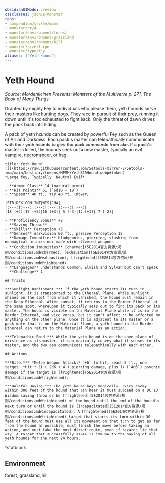 ```yaml
---
obsidianUIMode: preview
cssclasses: json5e-monster
tags:
- compendium/src/5e/mpmm
- monster/cr/4
- monster/environment/forest
- monster/environment/grassland
- monster/environment/hill
- monster/size/large
- monster/type/fey
aliases: ["Yeth Hound"]
---
```

# Yeth Hound
*Source: Mordenkainen Presents: Monsters of the Multiverse p. 271, The Book of Many Things*  

Granted by mighty Fey to individuals who please them, yeth hounds serve their masters like hunting dogs. They race in pursuit of their prey, running it down until it's too exhausted to fight back. Only the threat of dawn drives the pack back into hiding.

A pack of yeth hounds can be created by powerful Fey such as the Queen of Air and Darkness. Each pack's master can telepathically communicate with their yeth hounds to give the pack commands from afar. If a pack's master is killed, the hounds seek out a new master, typically an evil [vampire](5E2014官方资源/bestiary/undead/vampire.md), [necromancer](5E2014官方资源/bestiary/humanoid/necromancer-wizard-mpmm.md), or [hag](5E2014官方资源/bestiary/fey/green-hag.md).

```ad-statblock
title: Yeth Hound
![](https://raw.githubusercontent.com/5etools-mirror-2/5etools-img/main/bestiary/tokens/MPMM/Yeth%20Hound.webp#token)
*Large fey, Typically  Neutral Evil*

- **Armor Class** 14 (natural armor)
- **Hit Points** 51 (`6d10 + 18`)
- **Speed** 40 ft., fly 40 ft. (hover)

|STR|DEX|CON|INT|WIS|CHA|
|:---:|:---:|:---:|:---:|:---:|:---:|
|18 (+4)|17 (+3)|16 (+3)| 5 (-3)|12 (+1)| 7 (-2)|

- **Proficiency Bonus** +2
- **Saving Throws** ⏤
- **Skills** Perception +5
- **Senses** darkvision 60 ft., passive Perception 15
- **Damage Immunities** bludgeoning, piercing, slashing from nonmagical attacks not made with silvered weapons
- **Condition Immunities** [charmed](5E2014官方资源/规则/conditions.md#charmed), [exhaustion](5E2014官方资源/规则/conditions.md#exhaustion), [frightened](5E2014官方资源/规则/conditions.md#frightened)
- **Languages** understands Common, Elvish and Sylvan but can't speak
- **Challenge** 4

## Traits

***Sunlight Banishment.*** If the yeth hound starts its turn in sunlight, it is transported to the Ethereal Plane. While sunlight shines on the spot from which it vanished, the hound must remain in the Deep Ethereal. After sunset, it returns to the Border Ethereal at the same spot, whereupon it typically sets out to find its pack or its master. The hound is visible on the Material Plane while it is in the Border Ethereal, and vice versa, but it can't affect or be affected by anything on the other plane. Once it is adjacent to its master or a pack mate that is on the Material Plane, a yeth hound in the Border Ethereal can return to the Material Plane as an action.

***Telepathic Bond.*** While the yeth hound is on the same plane of existence as its master, it can magically convey what it senses to its master, and the two can communicate telepathically with each other.

## Actions

***Bite.*** *Melee Weapon Attack:* `+6` to hit, reach 5 ft., one target. *Hit:* 11 (`2d6 + 4`) piercing damage, plus 14 (`4d6`) psychic damage if the target is [frightened](5E2014官方资源/规则/conditions.md#frightened).

***Baleful Baying.*** The yeth hound bays magically. Every enemy within 300 feet of the hound that can hear it must succeed on a DC 13 Wisdom saving throw or be [frightened](5E2014官方资源/规则/conditions.md#frightened) of the hound until the end of the hound's next turn or until the hound is [incapacitated](5E2014官方资源/规则/conditions.md#incapacitated). A [frightened](5E2014官方资源/规则/conditions.md#frightened) target that starts its turn within 30 feet of the hound must use all its movement on that turn to get as far from the hound as possible, must finish the move before taking an action, and must take the most direct route, even if hazards lie that way. A target that successfully saves is immune to the baying of all yeth hounds for the next 24 hours.
```
^statblock

## Environment

forest, grassland, hill